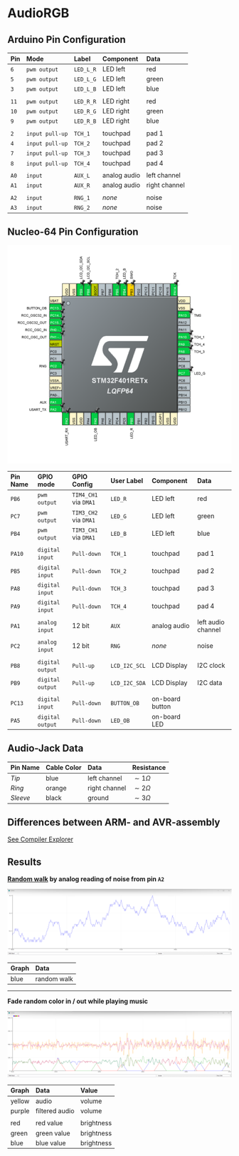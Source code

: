 
# AudioRGB

## Arduino Pin Configuration

| Pin  | Mode            | Label     | Component    | Data            |
| :--- | :-------------- | :-------- | :----------- | :-------------- |
| `6`  | `pwm output`    | `LED_L_R` | LED left     | red             |
| `5`  | `pwm output`    | `LED_L_G` | LED left     | green           |
| `3`  | `pwm output`    | `LED_L_B` | LED left     | blue            |
|      |                 |           |              |                 |
| `11` | `pwm output`    | `LED_R_R` | LED right    | red             |
| `10` | `pwm output`    | `LED_R_G` | LED right    | green           |
| `9`  | `pwm output`    | `LED_R_B` | LED right    | blue            |
|      |                 |           |              |                 |
| `2`  | `input pull-up` | `TCH_1`   | touchpad     | pad 1           |
| `4`  | `input pull-up` | `TCH_2`   | touchpad     | pad 2           |
| `7`  | `input pull-up` | `TCH_3`   | touchpad     | pad 3           |
| `8`  | `input pull-up` | `TCH_4`   | touchpad     | pad 4           |
|      |                 |           |              |                 |
| `A0` | `input`         | `AUX_L`   | analog audio | left channel    |
| `A1` | `input`         | `AUX_R`   | analog audio | right channel   |
|      |                 |           |              |                 |
| `A2` | `input`         | `RNG_1`   | *none*       | noise           |
| `A3` | `input`         | `RNG_2`   | *none*       | noise           |

## Nucleo-64 Pin Configuration

![](img/nucleo-64-pin-configuration.png)

| Pin Name | GPIO mode        | GPIO Config           | User Label    | Component       | Data               |
| :------- | :--------------- | :-------------------- | :------------ | :-------------- | :----------------- |
| `PB6`    | `pwm output`     | `TIM4_CH1` via `DMA1` | `LED_R`       | LED left        | red                |
| `PC7`    | `pwm output`     | `TIM3_CH2` via `DMA1` | `LED_G`       | LED left        | green              |
| `PB4`    | `pwm output`     | `TIM3_CH1` via `DMA1` | `LED_B`       | LED left        | blue               |
|          |                  |                       |               |                 |                    |
| `PA10`   | `digital input`  | `Pull-down`           | `TCH_1`       | touchpad        | pad 1              |
| `PB5`    | `digital input`  | `Pull-down`           | `TCH_2`       | touchpad        | pad 2              |
| `PA8`    | `digital input`  | `Pull-down`           | `TCH_3`       | touchpad        | pad 3              |
| `PA9`    | `digital input`  | `Pull-down`           | `TCH_4`       | touchpad        | pad 4              |
|          |                  |                       |               |                 |                    |
| `PA1`    | `analog input`   | 12 bit                | `AUX`         | analog audio    | left audio channel |
|          |                  |                       |               |                 |                    |
| `PC2`    | `analog input`   | 12 bit                | `RNG`         | *none*          | noise              |
|          |                  |                       |               |                 |                    |
| `PB8`    | `digital output` | `Pull-up`             | `LCD_I2C_SCL` | LCD Display     | I2C clock          |
| `PB9`    | `digital output` | `Pull-up`             | `LCD_I2C_SDA` | LCD Display     | I2C data           |
|          |                  |                       |               |                 |                    |
| `PC13`   | `digital input`  | `Pull-down`           | `BUTTON_OB`   | on-board button |                    |
| `PA5`    | `digital output` | `Pull-down`           | `LED_OB`      | on-board LED    |                    |

## Audio-Jack Data

| Pin Name | Cable Color | Data          | Resistance    |
| :------- | :---------- | :------------ | :------------ |
| *Tip*    | blue        | left channel  | $\sim1\Omega$ |
| *Ring*   | orange      | right channel | $\sim2\Omega$ |
| *Sleeve* | black       | ground        | $\sim3\Omega$ |

## Differences between ARM- and AVR-assembly

[See Compiler Explorer](https://godbolt.org/z/9YzeKaqcY)

## Results

**[Random walk](https://en.wikipedia.org/wiki/Random_walk) by analog reading of noise from pin `A2`**

![](img/random-walk-by-reading-analog-floating-bits.png)

| Graph | Data        |
| :---- | :---------- |
| blue  | random walk |

***

**Fade random color in / out while playing music**

![](img/fade-random-color-in-out.png)

| Graph  | Data           | Value      |
| :----- | :------------- | :--------- |
| yellow | audio          | volume     |
| purple | filtered audio | volume     |
|        |                |            |
| red    | red value      | brightness |
| green  | green value    | brightness |
| blue   | blue value     | brightness |
